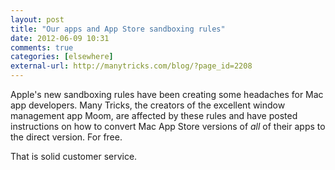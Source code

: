 ```yaml
---
layout: post  
title: "Our apps and App Store sandboxing rules"  
date: 2012-06-09 10:31  
comments: true  
categories: [elsewhere]
external-url: http://manytricks.com/blog/?page_id=2208  
---
```


Apple's new sandboxing rules have been creating some headaches for Mac app developers. Many Tricks, the creators of the excellent window management app Moom, are affected by these rules and have posted instructions on how to convert Mac App Store versions of _all_ of their apps to the direct version. For free. 

That is solid customer service.
